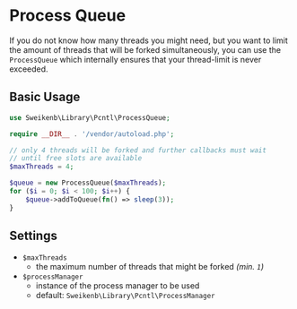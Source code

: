# Process Queue

If you do not know how many threads you might need, but you want to limit the amount of threads that will be forked
simultaneously, you can use the `ProcessQueue` which internally ensures that your thread-limit is never exceeded.

## Basic Usage

```php
use Sweikenb\Library\Pcntl\ProcessQueue;

require __DIR__ . '/vendor/autoload.php';

// only 4 threads will be forked and further callbacks must wait
// until free slots are available
$maxThreads = 4;

$queue = new ProcessQueue($maxThreads);
for ($i = 0; $i < 100; $i++) {
    $queue->addToQueue(fn() => sleep(3));
}
```

## Settings

- `$maxThreads`
    - the maximum number of threads that might be forked _(min. `1`)_
- `$processManager`
    - instance of the process manager to be used
    - default: `Sweikenb\Library\Pcntl\ProcessManager`
